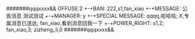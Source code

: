 #######qqqxxxx&&
OFFUSE:2
+-+BAN:
222,s1,fan_xiao
+-+MESSAGE:
公告消息
测试测试
+-+MANAGER:
y
+-+SPECIAL MESSAGE:
qqqq,哈哈哈;
X,专属消息已送达;
fan_xiao,看到消息回我一下
+-+POWER_RIGHT:
s1,2;
fan_xiao,3;
zizheng_li,0
#######qqqxxxx&&
